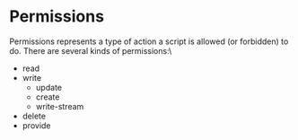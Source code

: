# Permissions

Permissions represents a type of action a script is allowed (or forbidden) to do.
There are several kinds of permissions:\
- read
- write
    - update
    - create
    - write-stream
- delete
- provide

